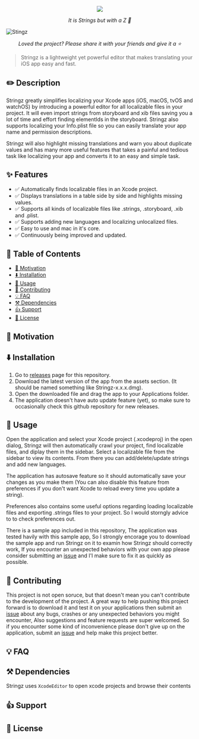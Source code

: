 <p align="center">
<img src="https://raw.githubusercontent.com/mohakapt/Stringz/master/app_icon.png">
</p>

<p align="center"><i>It is Strings but with a Z 😬</i></p>

![Stingz](https://raw.githubusercontent.com/mohakapt/Stringz/master/hero_image.png)
<p align="center"><i>Loved the project? Please share it with your friends and give it a ⭐️</i></p>

> Stringz is a lightweight yet powerful editor that makes translating your iOS app easy and fast.

<h2 id='section_description'>
✏️ Description
</h2>

Stringz greatly simplifies localizing your Xcode apps (iOS, macOS, tvOS and watchOS) by introducing a powerful editor for all localizable files in your project.
It will even import strings from storyboard and xib files saving you a lot of time and effort finding elementIds in the storyboard.
Stringz also supports localizing your Info.plist file so you can easily translate your app name and permission descriptions.

Stringz will also highlight missing translations and warn you about duplicate values and has many more useful features that takes a painful and tedious task like localizing your app and converts it to an easy and simple task.

<h2 id='section_features'>
✨ Features
</h2>

* ✅ Automatically finds localizable files in an Xcode project.
* ✅ Displays translations in a table side by side and highlights missing values.
* ✅ Supports all kinds of localizable files like .strings, .storyboard, .xib and .plist.
* ✅ Supports adding new languages and localizing unlocalized files.
* ✅ Easy to use and mac in it's core.
* ✅ Continuously being improved and updated.


<h2 id='section_table_of_contents'>
🚧 Table of Contents
</h2>

- [🚀 Motivation](#section_motivation)
- [⬇️ Installation](#section_installation)
- [🔌 Usage](#section_usage)
- [🤝 Contributing](#section_contributing)
- [💡 FAQ](#section_faq)
- [⚒️ Dependencies](#section_dependencies)
- [👍 Support](#section_support)
- [📝 License](#section_license)


<h2 id='section_motivation'>
🚀 Motivation
</h2>


<h2 id='section_installation'>
⬇️ Installation
</h2>

1. Go to [releases](https://github.com/mohakapt/Stringz/releases) page for this repository.
1. Download the latest version of the app from the assets section. (It should be named something like Stringz-x.x.x.dmg).
1. Open the downloaded file and drag the app to your Applications folder.
1. The application doesn't have auto update feature (yet), so make sure to occasionally check this github repository for new releases.

<h2 id='section_usage'>
🔌 Usage
</h2>

Open the application and select your Xcode project (.xcodeproj) in the open dialog, Stringz will then automatically crawl your project, find localizable files, and diplay them in the sidebar. Select a localizable file from the sidebar to view its contents. From there you can add/delete/update strings and add new languages.

The application has autosave feature so it should automatically save your changes as you make them (You can also disable this feature from preferences if you don't want Xcode to reload every time you update a string).

Preferences also contains some useful options regarding loading localizable files and exporting .strings files to your project. So I would storngly advice to to check preferences out.

There is a sample app included in this repository, The application was tested havily with this sample app, So I strongly encorage you to download the sample app and run Stringz on it to examin how Stringz should correctly work, If you encounter an unexpected behaviors with your own app please consider submitting an [issue](https://github.com/mohakapt/Stringz/issues) and I'l make sure to fix it as quickly as possible.

<h2 id='section_contributing'>
🤝 Contributing
</h2>

This project is not open soruce, but that doesn't mean you can't contribute to the development of the project. A great way to help pushing this project forward is to download it and test it on your applications then submit an [issue](https://github.com/mohakapt/Stringz/issues) about any bugs, crashes or any unexpected behaviors you might encounter, Also suggestions and feature requests are super welcomed. So if you encounter some kind of inconvenience please don't give up on the application, submit an [issue](https://github.com/mohakapt/Stringz/issues) and help make this project better.

<h2 id='section_faq'>
💡 FAQ
</h2>


<h2 id='section_dependencies'>
⚒️ Dependencies
</h2>

Stringz uses `XcodeEditor` to open xcode projects and browse their contents


<h2 id='section_support'>
👍 Support
</h2>


<h2 id='section_license'>
📝 License
</h2>
<!--
## Installation
1. Clone this repository somewhere on your mac.
2. Run the following command in Terminal:

```ruby
pod install
```

3. Open `Stringz.xcworkspace`, Build the project and run it on your mac.
4. That's it.

## Requirements
* Runtime: macOS 10.12 or greater (Yeah! I know, I'll try to pull this down very soon)
* Build: Xcode 8 and 10.12 SDK or greater

## Stuff i'd love to implement -as soon as i get some free time-
* Code spider to analyze the code and extract strings from classes
* Fetch initial translation from Google Translate
* Support for storyboards and xibs
* Support for Android strings
* Ability to enable internationalization on project
* Recent search history
* Support for untranslatable strings
* Ability to catigorize strings in the .strings file

## Dependencies


## Important
Stringz still in its **beta versions**. Your app is amazing and i don't want it to get ruined because of me, so please do what any cautious developer would do and make a commit before using Stringz or (if you don't have version control in your app) make a backup of your app.

## Contributions
Stringz is my first macOS project so if you run into some messy code please don't judge instead create a pull request into `development` branch and i will be more than happy to merge it (Explaining what you changed and why would be highly appreciated).

## License
Stringz is available under the MIT license. See the LICENSE file for more information. -->
